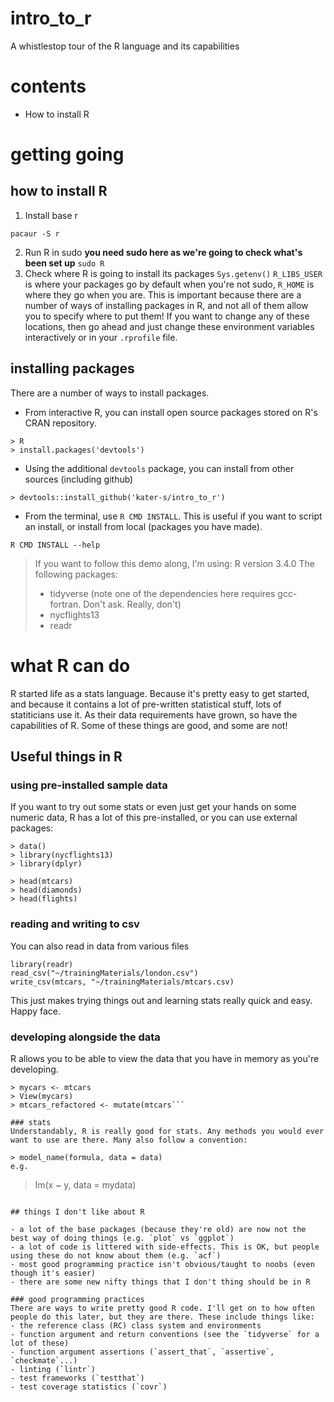 # intro_to_r
A whistlestop tour of the R language and its capabilities

# contents
- How to install R

# getting going

## how to install R
1. Install base r
```
pacaur -S r
```
2. Run R in sudo __you need sudo here as we're going to check what's been set up__
```sudo R```
3. Check where R is going to install its packages
```Sys.getenv()```
`R_LIBS_USER` is where your packages go by default when you're not sudo, `R_HOME` is where they go when you are. This is important because there are a number of ways of installing packages in R, and not all of them allow you to specify where to put them!
If you want to change any of these locations, then go ahead and just change these environment variables interactively or in your `.rprofile` file.

## installing packages
There are a number of ways to install packages.
- From interactive R, you can install open source packages stored on R's CRAN repository.
```
> R
> install.packages('devtools')
```

- Using the additional `devtools` package, you can install from other sources (including github)
```
> devtools::install_github('kater-s/intro_to_r')
```

- From the terminal, use `R CMD INSTALL`. This is useful if you want to script an install, or install from local (packages you have made).
```
R CMD INSTALL --help
```

> If you want to follow this demo along, I'm using:
> R version 3.4.0
> The following packages:
> - tidyverse (note one of the dependencies here requires gcc-fortran. Don't ask. Really, don't)
> - nycflights13
> - readr

# what R can do
R started life as a stats language. Because it's pretty easy to get started, and because it contains a lot of pre-written statistical stuff, lots of statiticians use it. As their data requirements have grown, so have the capabilities of R. Some of these things are good, and some are not!

## Useful things in R
### using pre-installed sample data
If you want to try out some stats or even just get your hands on some numeric data, R has a lot of this pre-installed, or you can use external packages:

```
> data()
> library(nycflights13)
> library(dplyr)

> head(mtcars)
> head(diamonds)
> head(flights)
```

### reading and writing to csv
You can also read in data from various files

```
library(readr)
read_csv("~/trainingMaterials/london.csv")
write_csv(mtcars, "~/trainingMaterials/mtcars.csv)
```

This just makes trying things out and learning stats really quick and easy. Happy face.

### developing alongside the data

R allows you to be able to view the data that you have in memory as you're developing.
```
> mycars <- mtcars
> View(mycars)
> mtcars_refactored <- mutate(mtcars```

### stats
Understandably, R is really good for stats. Any methods you would ever want to use are there. Many also follow a convention:

> model_name(formula, data = data)
e.g.

```
> lm(x ~ y, data = mydata)
```

## things I don't like about R

- a lot of the base packages (because they're old) are now not the best way of doing things (e.g. `plot` vs `ggplot`)
- a lot of code is littered with side-effects. This is OK, but people using these do not know about them (e.g. `acf`)
- most good programming practice isn't obvious/taught to noobs (even though it's easier)
- there are some new nifty things that I don't thing should be in R

### good programming practices
There are ways to write pretty good R code. I'll get on to how often people do this later, but they are there. These include things like:
- the reference class (RC) class system and environments
- function argument and return conventions (see the `tidyverse` for a lot of these)
- function argument assertions (`assert_that`, `assertive`, `checkmate`...)
- linting (`lintr`)
- test frameworks (`testthat`)
- test coverage statistics (`covr`)
